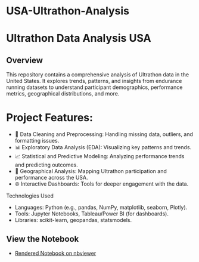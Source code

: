 # USA-Ultrathon-Analysis

# Ultrathon Data Analysis USA
## Overview
This repository contains a comprehensive analysis of Ultrathon data in the United States. It explores trends, patterns, and insights from endurance running datasets to understand participant demographics, performance metrics, geographical distributions, and more.

# Project Features:

- 🧹 Data Cleaning and Preprocessing: Handling missing data, outliers, and formatting issues.
- 📊 Exploratory Data Analysis (EDA): Visualizing key patterns and trends.
- 📈 Statistical and Predictive Modeling: Analyzing performance trends and predicting outcomes.
- 📌 Geographical Analysis: Mapping Ultrathon participation and performance across the USA.
- 🌐 Interactive Dashboards: Tools for deeper engagement with the data.

Technologies Used
* Languages: Python (e.g., pandas, NumPy, matplotlib, seaborn, Plotly).
* Tools: Jupyter Notebooks, Tableau/Power BI (for dashboards).
* Libraries: scikit-learn, geopandas, statsmodels.

## View the Notebook
- [Rendered Notebook on nbviewer](https://nbviewer.org/github/Krasper707/USA-Ultrathon-Analysis/blob/main/analysis_of_ultrathon_data_of_usa_ipynb%20%281%29.ipynb)

